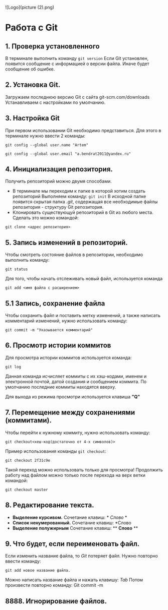 ![Logo](picture (2).png)

# Работа с Git

## 1. Проверка установленного
В терминале выполнить команду `git version`
Если Git установлен, появится сообщение с информацией о версии файла. Иначе будет сообщение об ошибке.

## 2. Установка Git.

Загружаем последнюю версию Git с сайта git-scm.com/downloads
Устанавливаем с настройками по умолчанию.
## 3. Настройка Git
При первом использовании Git необходимо представиться. Для этого в терминале нужно ввести 2 команды:

```
git config --global user.name "Artem"

git config --global user.email "a.bendrat2011@yandex.ru"
```
## 4. Инициализация репозитория.
Получить репозиторий можно двумя способами.
* В терминале мы переходим к папке в которой хотим создать репозиторий Выполняем команду:  `git init`
В исходной папке появится скрытая папка *.git*, содержащая все необходимые файлы репозитория - структуру Git репозитория.
* Клонировать существующуй репозиторий в Git из любого места.
Сделать это можно командой:
```
git clone <адрес репозитория>
```
## 5. Запись изменений в репозиторий.
Чтобы смотреть состояние файлов в репозитории, необходимо выполнить команду:
```
git status
```
Для того, чтобы начать отслеживать новый файл, используется команда 
```
git add <имя файла с расширением>
```
## 5.1 Запись, сохранение файла
Чтобы сохранить файл и поставить метку изменений, а также написать комментарий изменений, нужно использовать команду:
```
git commit -m "Указывается комментарий"
```
## 6. Просмотр истории коммитов

Для просмотра истории коммитов используется команда:
```
git log
```
Данная команда исчисляет коммиты с их хэш-кодами, именем и электронной почтой, датой создания и сообщением коммита.
По умолчанию последние коммиты находятся вверху.

Для выхода из режима просмотри используется клавиша **"Q"**

## 7. Перемещение между сохранениями (коммитами).

Чтобы перейти к нужному коммиту, нужно использовать команду:
```
git checkout<хеш-код(достаточно от 4-х символов)>
```
Пример использования команды `git checkout`:
```
git checkout 2f31c9e
```
Такой переход можно использовать только для просмотра!
Продолжить работу над файлом можно только после перехода на верх ветки командой:
```
git checkout master
```
## 8. Редактирование текста.
* **Выделение курсивом.** Сочетание клавиш: * *Слово* *
* **Список ненумерованный.** Сочетание клавиш: *Слово
* **Выделение полужирным** Сочетание клавиш: ** **Слово** **


## 9. Что будет, если переименовать файл.
Если изменить название файла, то *Git* потеряет файл. Нужно повторно ввести команду:
```
git add новое название файла.
```
Можно написать название файла и нажать клавишу: *Tab*
Потом произвести повторно команду: Git commit -m












## 8888. Игнорирование файлов.
